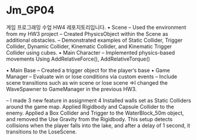 # Jm_GP04
게임 프로그래밍 수업 HW4 레포지토리입니다.
• Scene
– Used the environment from my HW3 project
– Created PhysicsObject within the Scene as additional obstacles.
– Demonstrated examples of Static Collider, Trigger Collider,     Dynamic Collider, Kinematic Collider, and Kinematic Trigger Collider using cubes.
• Main Character
– Implemented physics-based movements 
	Using AddRelativeForce(), AddRelativeTorque()

• Main Base
– Created a trigger object for the player’s base
• Game Manager
– Evaluate win or lose conditions via custom events
– Include scene transitions such as win scene or lose scene
	=>I changed the WaveSpawner to GameManager in the previous HW3.

– I made 3 new feature in assignment 4
Installed walls set as Static Colliders around the game map.
Applied Rigidbody and Capsule Collider to the enemy.
Applied a Box Collider and Trigger to the WaterBlock_50m object, and removed the Use Gravity from the Rigidbody. This setup detects collisions when the player falls into the lake, and after a delay of 1 second, it transitions to the LoseScene.





